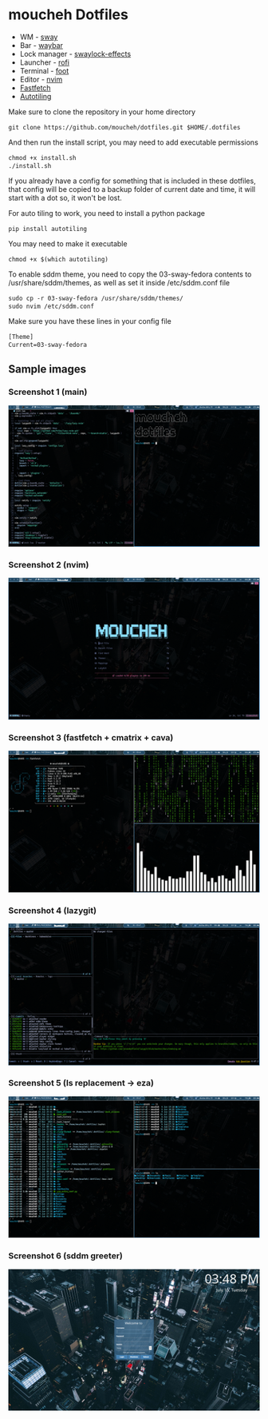 # moucheh Dotfiles

- WM - [sway](https://github.com/moucheh/dotfiles/blob/master/sway/config)
- Bar - [waybar](https://github.com/moucheh/dotfiles/tree/master/waybar)
- Lock manager - [swaylock-effects](https://github.com/jirutka/swaylock-effects)
- Launcher - [rofi](https://github.com/moucheh/dotfiles/blob/master/rofi/config.rasi)
- Terminal - [foot](https://github.com/moucheh/dotfiles/blob/master/foot/foot.ini)
- Editor - [nvim](https://github.com/moucheh/dotfiles/tree/master/nvim)
- [Fastfetch](https://github.com/moucheh/dotfiles/blob/master/fastfetch/config.jsonc)
- [Autotiling](https://pypi.org/project/autotiling/)

Make sure to clone the repository in your home directory
    
    git clone https://github.com/moucheh/dotfiles.git $HOME/.dotfiles
    
And then run the install script, you may need to add executable permissions

    chmod +x install.sh
    ./install.sh

If you already have a config for something that is included in these dotfiles, that config will be copied to a backup folder of current date and time, it will start with a dot so, it won't be lost.

For auto tiling to work, you need to install a python package

    pip install autotiling

You may need to make it executable

    chmod +x $(which autotiling)

To enable sddm theme, you need to copy the 03-sway-fedora contents to /usr/share/sddm/themes,
as well as set it inside /etc/sddm.conf file

    sudo cp -r 03-sway-fedora /usr/share/sddm/themes/
    sudo nvim /etc/sddm.conf

Make sure you have these lines in your config file

```
[Theme]
Current=03-sway-fedora
```

## Sample images

### Screenshot 1 (main)
![Image 1](images/pic1.png)

### Screenshot 2 (nvim)
![Image 2](images/pic2.png)

### Screenshot 3 (fastfetch + cmatrix + cava)
![Image 3](images/pic3.png)

### Screenshot 4 (lazygit)
![Image 4](images/pic4.png)

### Screenshot 5 (ls replacement -> eza)
![Image 5](images/pic5.png)

### Screenshot 6 (sddm greeter)
![Image 6](images/pic6.png)
